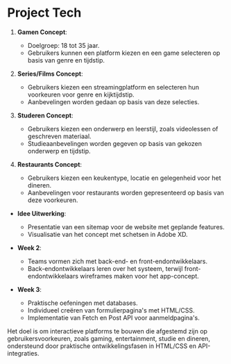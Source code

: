 # Project Tech

1. **Gamen Concept**:
   - Doelgroep: 18 tot 35 jaar.
   - Gebruikers kunnen een platform kiezen en een game selecteren op basis van genre en tijdstip.

2. **Series/Films Concept**:
   - Gebruikers kiezen een streamingplatform en selecteren hun voorkeuren voor genre en kijktijdstip.
   - Aanbevelingen worden gedaan op basis van deze selecties.

3. **Studeren Concept**:
   - Gebruikers kiezen een onderwerp en leerstijl, zoals videolessen of geschreven materiaal.
   - Studieaanbevelingen worden gegeven op basis van gekozen onderwerp en tijdstip.

4. **Restaurants Concept**:
   - Gebruikers kiezen een keukentype, locatie en gelegenheid voor het dineren.
   - Aanbevelingen voor restaurants worden gepresenteerd op basis van deze voorkeuren.
     

- **Idee Uitwerking**:
  - Presentatie van een sitemap voor de website met geplande features.
  - Visualisatie van het concept met schetsen in Adobe XD.

- **Week 2**:
  - Teams vormen zich met back-end- en front-endontwikkelaars.
  - Back-endontwikkelaars leren over het systeem, terwijl front-endontwikkelaars wireframes maken voor het app-concept.

- **Week 3**:
  - Praktische oefeningen met databases.
  - Individueel creëren van formulierpagina's met HTML/CSS.
  - Implementatie van Fetch en Post API voor aanmeldpagina's.

Het doel is om interactieve platforms te bouwen die afgestemd zijn op gebruikersvoorkeuren, zoals gaming, entertainment, studie en dineren, ondersteund door praktische ontwikkelingsfasen in HTML/CSS en API-integraties.
